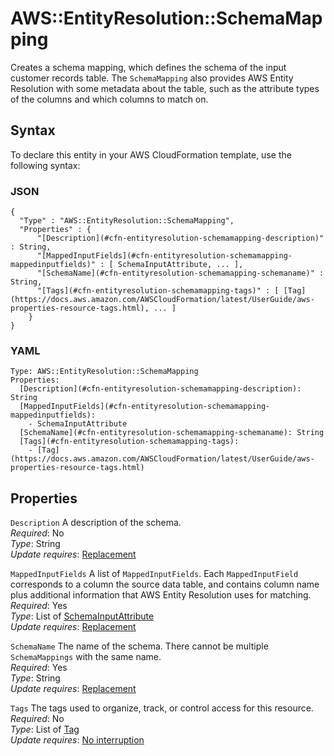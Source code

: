 # AWS::EntityResolution::SchemaMapping<a name="aws-resource-entityresolution-schemamapping"></a>

Creates a schema mapping, which defines the schema of the input customer records table\. The `SchemaMapping` also provides AWS Entity Resolution with some metadata about the table, such as the attribute types of the columns and which columns to match on\.

## Syntax<a name="aws-resource-entityresolution-schemamapping-syntax"></a>

To declare this entity in your AWS CloudFormation template, use the following syntax:

### JSON<a name="aws-resource-entityresolution-schemamapping-syntax.json"></a>

```
{
  "Type" : "AWS::EntityResolution::SchemaMapping",
  "Properties" : {
      "[Description](#cfn-entityresolution-schemamapping-description)" : String,
      "[MappedInputFields](#cfn-entityresolution-schemamapping-mappedinputfields)" : [ SchemaInputAttribute, ... ],
      "[SchemaName](#cfn-entityresolution-schemamapping-schemaname)" : String,
      "[Tags](#cfn-entityresolution-schemamapping-tags)" : [ [Tag](https://docs.aws.amazon.com/AWSCloudFormation/latest/UserGuide/aws-properties-resource-tags.html), ... ]
    }
}
```

### YAML<a name="aws-resource-entityresolution-schemamapping-syntax.yaml"></a>

```
Type: AWS::EntityResolution::SchemaMapping
Properties: 
  [Description](#cfn-entityresolution-schemamapping-description): String
  [MappedInputFields](#cfn-entityresolution-schemamapping-mappedinputfields): 
    - SchemaInputAttribute
  [SchemaName](#cfn-entityresolution-schemamapping-schemaname): String
  [Tags](#cfn-entityresolution-schemamapping-tags): 
    - [Tag](https://docs.aws.amazon.com/AWSCloudFormation/latest/UserGuide/aws-properties-resource-tags.html)
```

## Properties<a name="aws-resource-entityresolution-schemamapping-properties"></a>

`Description`  <a name="cfn-entityresolution-schemamapping-description"></a>
A description of the schema\.  
*Required*: No  
*Type*: String  
*Update requires*: [Replacement](https://docs.aws.amazon.com/AWSCloudFormation/latest/UserGuide/using-cfn-updating-stacks-update-behaviors.html#update-replacement)

`MappedInputFields`  <a name="cfn-entityresolution-schemamapping-mappedinputfields"></a>
A list of `MappedInputFields`\. Each `MappedInputField` corresponds to a column the source data table, and contains column name plus additional information that AWS Entity Resolution uses for matching\.  
*Required*: Yes  
*Type*: List of [SchemaInputAttribute](aws-properties-entityresolution-schemamapping-schemainputattribute.md)  
*Update requires*: [Replacement](https://docs.aws.amazon.com/AWSCloudFormation/latest/UserGuide/using-cfn-updating-stacks-update-behaviors.html#update-replacement)

`SchemaName`  <a name="cfn-entityresolution-schemamapping-schemaname"></a>
The name of the schema\. There cannot be multiple `SchemaMappings` with the same name\.  
*Required*: Yes  
*Type*: String  
*Update requires*: [Replacement](https://docs.aws.amazon.com/AWSCloudFormation/latest/UserGuide/using-cfn-updating-stacks-update-behaviors.html#update-replacement)

`Tags`  <a name="cfn-entityresolution-schemamapping-tags"></a>
The tags used to organize, track, or control access for this resource\.  
*Required*: No  
*Type*: List of [Tag](https://docs.aws.amazon.com/AWSCloudFormation/latest/UserGuide/aws-properties-resource-tags.html)  
*Update requires*: [No interruption](https://docs.aws.amazon.com/AWSCloudFormation/latest/UserGuide/using-cfn-updating-stacks-update-behaviors.html#update-no-interrupt)